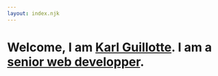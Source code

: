 ```yaml
---
layout: index.njk
---
```


# Welcome, I am [Karl Guillotte](/about). I am a [senior web developper](/resume).
